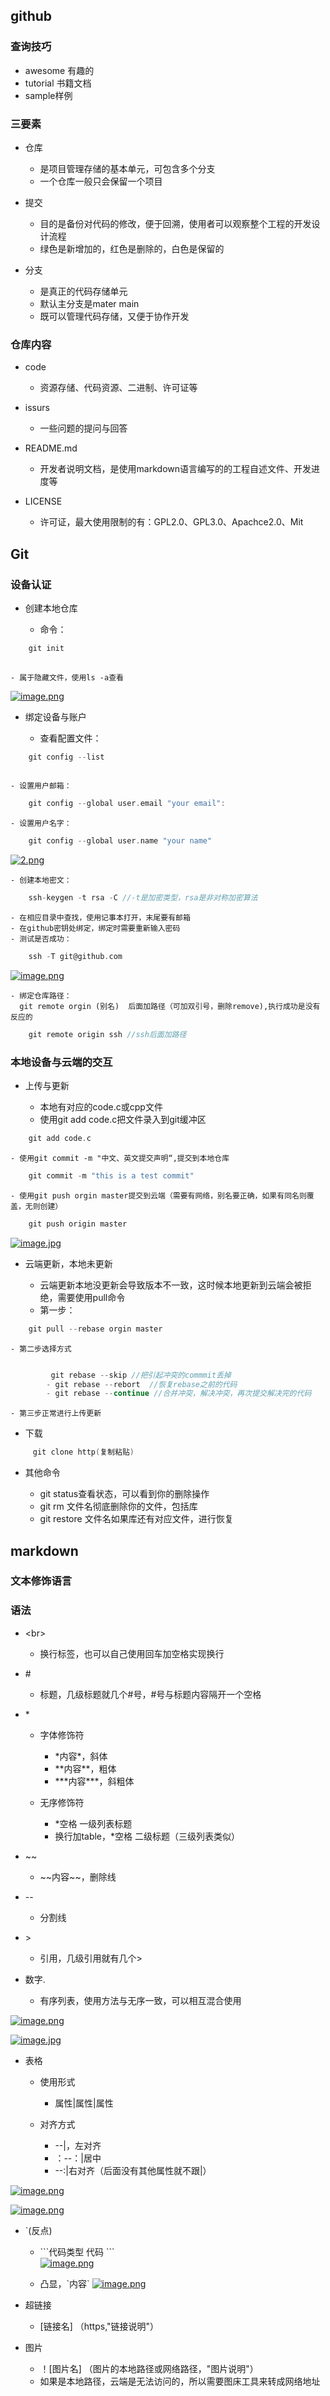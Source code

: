 ## github

### 查询技巧

- awesome 有趣的
- tutorial 书籍文档
- sample样例

### 三要素

- 仓库

	- 是项目管理存储的基本单元，可包含多个分支
	- 一个仓库一般只会保留一个项目

- 提交

	- 目的是备份对代码的修改，便于回溯，使用者可以观察整个工程的开发设计流程
	- 绿色是新增加的，红色是删除的，白色是保留的

- 分支

	- 是真正的代码存储单元
	- 默认主分支是mater main
	- 既可以管理代码存储，又便于协作开发

### 仓库内容

- code

	- 资源存储、代码资源、二进制、许可证等

- issurs

	- 一些问题的提问与回答

- README.md

	- 开发者说明文档，是使用markdown语言编写的的工程自述文件、开发进度等

- LICENSE

	- 许可证，最大使用限制的有：GPL2.0、GPL3.0、Apachce2.0、Mit

## Git

### 设备认证

- 创建本地仓库

	- 命令：
```c
	git init
	
```
	- 属于隐藏文件，使用ls -a查看

[![image.png](https://i.postimg.cc/K8XNMtq4/image.png)](https://postimg.cc/fJKm4Shh)

- 绑定设备与账户

	- 查看配置文件：
```c
	git config --list
	
```
	- 设置用户邮箱：
```c
	git config --global user.email "your email":
```

	- 设置用户名字：
```c
	git config --global user.name "your name"
```

[![2.png](https://i.postimg.cc/qRvr0JRD/2.png)](https://postimg.cc/WDCCwP00)

	- 创建本地密文：

```c
	ssh-keygen -t rsa -C //-t是加密类型，rsa是非对称加密算法
```
	- 在相应目录中查找，使用记事本打开，末尾要有邮箱
	- 在github密钥处绑定，绑定时需要重新输入密码
	- 测试是否成功：
```c
	ssh -T git@github.com
```
[![image.png](https://i.postimg.cc/rmZkwBRV/image.png)](https://postimg.cc/HcMKSPtR)

	- 绑定仓库路径：
	  git remote orgin (别名)  后面加路径（可加双引号，删除remove),执行成功是没有反应的	
```c
	git remote origin ssh //ssh后面加路径	
```
		

### 本地设备与云端的交互

- 上传与更新

	- 本地有对应的code.c或cpp文件
	- 使用git add code.c把文件录入到git缓冲区
```c
	git add code.c
```

	- 使用git commit -m "中文、英文提交声明“,提交到本地仓库
```c 
	git commit -m "this is a test commit"
```

	- 使用git push orgin master提交到云端（需要有网络，别名要正确，如果有同名则覆盖，无则创建）
	
```c
	git push origin master
```
[![image.jpg](https://i.postimg.cc/Jh1Vcrb7/image.jpg)](https://postimg.cc/LJ0bmMCG)

- 云端更新，本地未更新

	- 云端更新本地没更新会导致版本不一致，这时候本地更新到云端会被拒绝，需要使用pull命令
	- 第一步：
```c
	git pull --rebase orgin master
```

	- 第二步选择方式
```c

		 git rebase --skip //把引起冲突的commmit丢掉
		- git rebase --rebort  //恢复rebase之前的代码
		- git rebase --continue //合并冲突，解决冲突，再次提交解决完的代码
```

	- 第三步正常进行上传更新

- 下载
```c
	 git clone http(复制粘贴)
```
- 其他命令

	- git status查看状态，可以看到你的删除操作
	- git rm 文件名彻底删除你的文件，包括库
	- git restore 文件名如果库还有对应文件，进行恢复

## markdown

### 文本修饰语言

### 语法

- \<br\>

	- 换行标签，也可以自己使用回车加空格实现换行

- \#

	- 标题，几级标题就几个\#号，\#号与标题内容隔开一个空格

- \*

	- 字体修饰符

		- \*内容\*，斜体
		- \*\*内容\*\*，粗体
		- \*\*\*内容\*\*\*，斜粗体

	- 无序修饰符

		- *空格 一级列表标题
		- 换行加table，*空格 二级标题（三级列表类似）


- ~~

	- \~~内容~~，删除线

- \-\-

	- 分割线

- \>
	- 引用，几级引用就有几个>
	
- 数字.

	- 有序列表，使用方法与无序一致，可以相互混合使用

[![image.png](https://i.postimg.cc/q7jf1PLs/image.png)](https://postimg.cc/JyDdndS0)

[![image.jpg](https://i.postimg.cc/j55pmMgG/image.jpg)](https://postimg.cc/8F2XrmVH)

- 表格

	- 使用形式 

		- 属性|属性|属性

	- 对齐方式

		- --|，左对齐
		- ：--：|居中
		- --:|右对齐（后面没有其他属性就不跟|）

[![image.png](https://i.postimg.cc/2SY8Mf4M/image.png)](https://postimg.cc/Vd780pZW)

[![image.png](https://i.postimg.cc/YCxqwyR9/image.png)](https://postimg.cc/RWNz7dj5)


- `(反点)

	- \`\`\`代码类型  代码 \`\`\`  
[![image.png](https://i.postimg.cc/6QjW82Dx/image.png)](https://postimg.cc/p9jb7TWs)

	- 凸显，\`内容\`
[![image.png](https://i.postimg.cc/ZRWTpYSB/image.png)](https://postimg.cc/47TkTgns)

- 超链接

	- [链接名] （https,"链接说明"）

- 图片

	- ！[图片名] （图片的本地路径或网络路径，"图片说明"）
	- 如果是本地路径，云端是无法访问的，所以需要图床工具来转成网络地址
